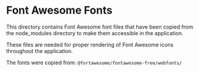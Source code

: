 # Font Awesome Fonts

This directory contains Font Awesome font files that have been copied from the node_modules directory to make them accessible in the application.

These files are needed for proper rendering of Font Awesome icons throughout the application.

The fonts were copied from: `@fortawesome/fontawesome-free/webfonts/`